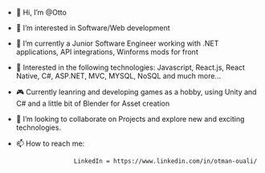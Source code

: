 - 👋 Hi, I’m @Otto
- 🧔 I’m interested in Software/Web development
- 🌱 I’m currently a Junior Software Engineer working with .NET applications, API integrations, Winforms mods for front 
- 🚀 Interested in the following technologies: Javascript, React.js, React Native, C#, ASP.NET, MVC, MYSQL, NoSQL and much more...
- 🎮 Currently leanring and developing games as a hobby, using Unity and C# and a little bit of Blender for Asset creation
- 🏢 I’m looking to collaborate on Projects and explore new and exciting technologies.
- 📫 How to reach me: 

                      LinkedIn = https://www.linkedin.com/in/otman-ouali/

